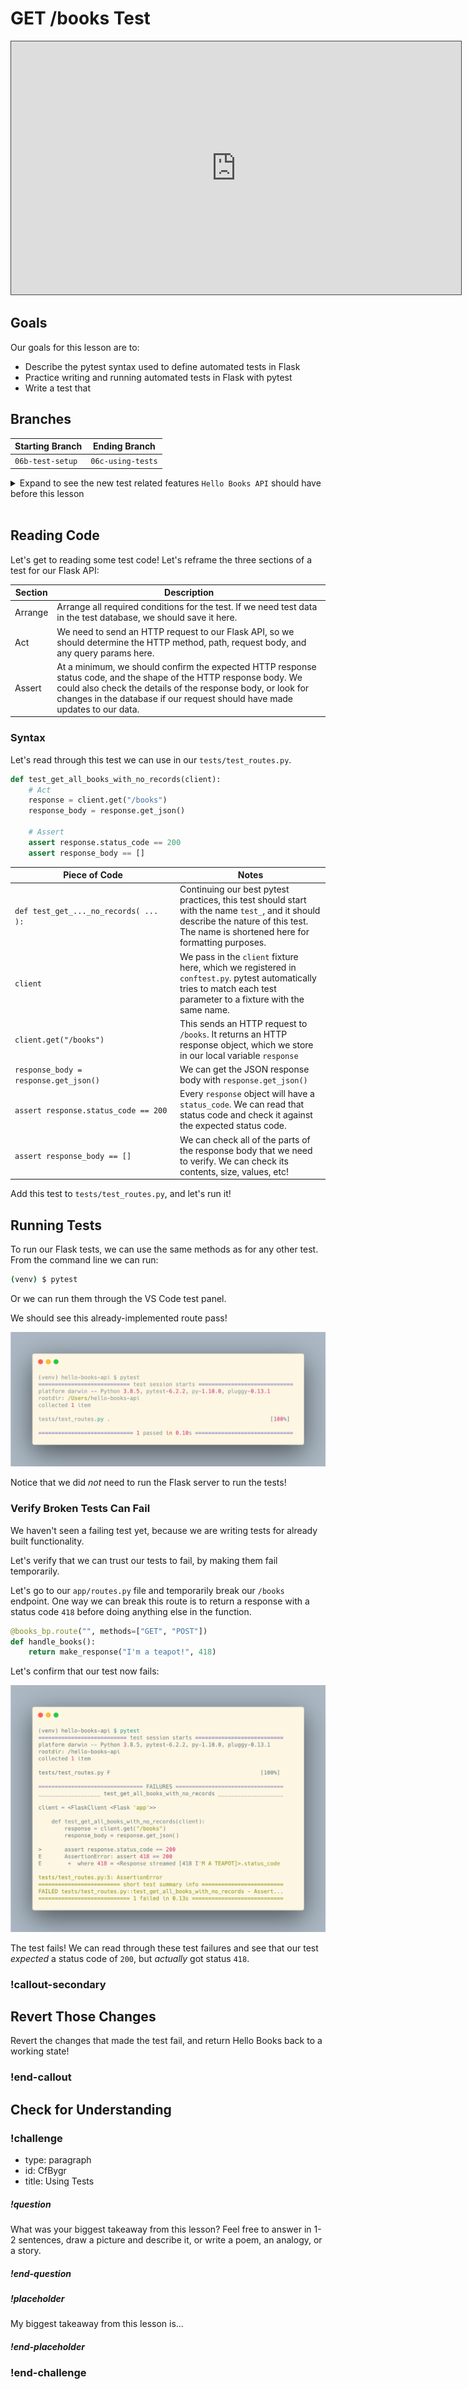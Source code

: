 # GET /books Test

<iframe src="https://adaacademy.hosted.panopto.com/Panopto/Pages/Embed.aspx?pid=7971fa94-cbbf-46ee-9f48-ad1d015959e0&autoplay=false&offerviewer=true&showtitle=true&showbrand=false&start=0&interactivity=all" height="405" width="720" style="border: 1px solid #464646;" allowfullscreen allow="autoplay"></iframe>

## Goals

Our goals for this lesson are to:
- Describe the pytest syntax used to define automated tests in Flask
- Practice writing and running automated tests in Flask with pytest
- Write a test that 

## Branches

| Starting Branch | Ending Branch|
|--|--|
|`06b-test-setup` |`06c-using-tests`|

<details>
   <summary>Expand to see the new test related features <code>Hello Books API</code> should have before this lesson</summary>

* A `hello_books_test` database
* A `.env` file that contains:

```
SQLALCHEMY_DATABASE_URI=postgresql+psycopg2://postgres:postgres@localhost:5432/hello_books_development
SQLALCHEMY_TEST_DATABASE_URI=postgresql+psycopg2://postgres:postgres@localhost:5432/hello_books_test
```

* A `tests` directory that contains:
    *  `__init__.py`
    * `conftest.py`
        * This file is populated.
    * `test_routes.py`

</details>
<br>

## Reading Code

Let's get to reading some test code! Let's reframe the three sections of a test for our Flask API:

| Section | Description                                                                                                                                                                                                                                                     |
| ------- | --------------------------------------------------------------------------------------------------------------------------------------------------------------------------------------------------------------------------------------------------------------- |
| Arrange | Arrange all required conditions for the test. If we need test data in the test database, we should save it here.                                                                                                                                                |
| Act     | We need to send an HTTP request to our Flask API, so we should determine the HTTP method, path, request body, and any query params here.                                                                                                                        |
| Assert  | At a minimum, we should confirm the expected HTTP response status code, and the shape of the HTTP response body. We could also check the details of the response body, or look for changes in the database if our request should have made updates to our data. |

### Syntax

Let's read through this test we can use in our `tests/test_routes.py`.

```python
def test_get_all_books_with_no_records(client):
    # Act
    response = client.get("/books")
    response_body = response.get_json()

    # Assert
    assert response.status_code == 200
    assert response_body == []
```

| <div style="min-width:250px;"> Piece of Code </div> | Notes                                                                                                                                                                                   |
| --------------------------------------------------- | --------------------------------------------------------------------------------------------------------------------------------------------------------------------------------------- |
| `def test_get_..._no_records( ... ):`               | Continuing our best pytest practices, this test should start with the name `test_`, and it should describe the nature of this test. The name is shortened here for formatting purposes. |
| `client`                                            | We pass in the `client` fixture here, which we registered in `conftest.py`. pytest automatically tries to match each test parameter to a fixture with the same name.                    |
| `client.get("/books")`                              | This sends an HTTP request to `/books`. It returns an HTTP response object, which we store in our local variable `response`                                                             |
| `response_body = response.get_json()`               | We can get the JSON response body with `response.get_json()`                                                                                                                            |
| `assert response.status_code == 200`                | Every `response` object will have a `status_code`. We can read that status code and check it against the expected status code.                                                          |
| `assert response_body == []`                        | We can check all of the parts of the response body that we need to verify. We can check its contents, size, values, etc!                                                                |

Add this test to `tests/test_routes.py`, and let's run it!

## Running Tests

To run our Flask tests, we can use the same methods as for any other test. From the command line we can run:

```bash
(venv) $ pytest
```

Or we can run them through the VS Code test panel.

We should see this already-implemented route pass!

![Screenshot of pytest test result: 1 test passed](../assets/api-6-testing/api-6-testing_passing-get-books.png)

Notice that we did _not_ need to run the Flask server to run the tests!

### Verify Broken Tests Can Fail

We haven't seen a failing test yet, because we are writing tests for already built functionality.

Let's verify that we can trust our tests to fail, by making them fail temporarily.

Let's go to our `app/routes.py` file and temporarily break our `/books` endpoint. One way we can break this route is to return a response with a status code `418` before doing anything else in the function.

```python
@books_bp.route("", methods=["GET", "POST"])
def handle_books():
    return make_response("I'm a teapot!", 418)
```

Let's confirm that our test now fails:

![Screenshot of pytest test result: test_get_one_book fails because of AssertionError, which checks if 418 is equal to 200](../assets/api-6-testing/api-6-testing_broken-get-books.png)

The test fails! We can read through these test failures and see that our test _expected_ a status code of `200`, but _actually_ got status `418`.

### !callout-secondary

## Revert Those Changes

Revert the changes that made the test fail, and return Hello Books back to a working state!

### !end-callout

## Check for Understanding

<!-- Question Takeaway -->
<!-- prettier-ignore-start -->
### !challenge
* type: paragraph
* id: CfBygr
* title: Using Tests
##### !question

What was your biggest takeaway from this lesson? Feel free to answer in 1-2 sentences, draw a picture and describe it, or write a poem, an analogy, or a story.

##### !end-question
##### !placeholder

My biggest takeaway from this lesson is...

##### !end-placeholder
### !end-challenge
<!-- prettier-ignore-end -->
